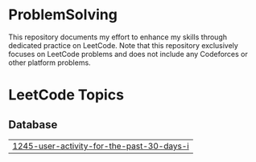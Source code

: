 # ProblemSolving
This repository documents my effort to enhance my skills through dedicated practice on LeetCode.
Note that this repository exclusively focuses on LeetCode problems and does not include any Codeforces or other platform problems.


<!---LeetCode Topics Start-->
# LeetCode Topics
## Database
|  |
| ------- |
| [1245-user-activity-for-the-past-30-days-i](https://github.com/andrewayyman/ProblemSolving/tree/master/1245-user-activity-for-the-past-30-days-i) |
<!---LeetCode Topics End-->